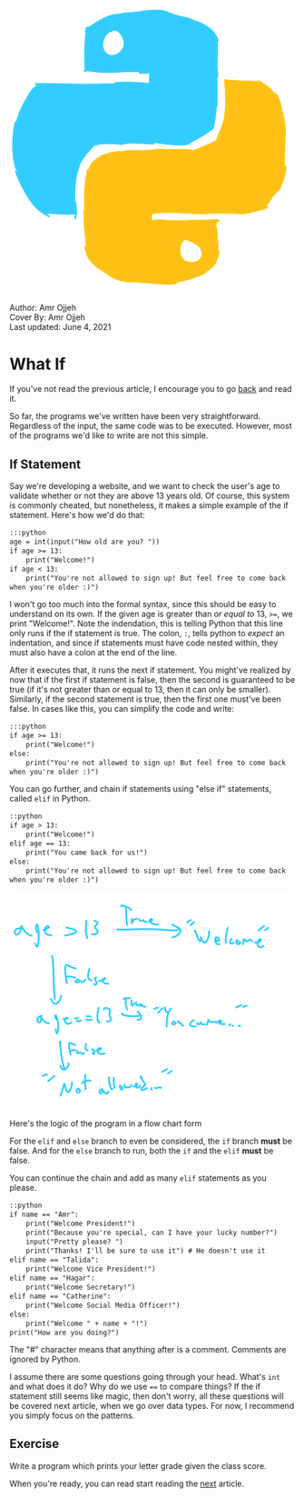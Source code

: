 ![](cover.png)
<figcaption>Author: Amr Ojjeh</figcaption>
<figcaption>Cover By: Amr Ojjeh</figcaption>
<figcaption>Last updated: June 4, 2021</figcaption>

# What If

If you've not read the previous article, I encourage you to go [back](index.html) and read it.

So far, the programs we've written have been very straightforward. Regardless of the input, the same code was to be executed. However, most of the programs we'd like to write are not this simple.

## If Statement

Say we're developing a website, and we want to check the user's age to validate whether or not they are above 13 years old. Of course, this system is commonly cheated, but nonetheless, it makes a simple example of the if statement. Here's how we'd do that:

	:::python
	age = int(input("How old are you? "))
	if age >= 13:
		print("Welcome!")
	if age < 13:
		print("You're not allowed to sign up! But feel free to come back when you're older :)")

I won't go too much into the formal syntax, since this should be easy to understand on its own. If the given age is greater than *or equal to* 13, `>=`, we print "Welcome!". Note the indendation, this is telling Python that this line only runs if the if statement is true.  The colon, `:`, tells python to *expect* an indentation, and since if statements must have code nested within, they must also have a colon at the end of the line.

After it executes that, it runs the next if statement. You might've realized by now that if the first if statement is false, then the second is guaranteed to be true (if it's not greater than or equal to 13, then it can only be smaller). Similarly, if the second statement is true, then the first one must've been false. In cases like this, you can simplify the code and write:

	:::python
	if age >= 13:
		print("Welcome!")
	else:
		print("You're not allowed to sign up! But feel free to come back when you're older :)")

You can go further, and chain if statements using "else if" statements, called `elif` in Python.

	::python
	if age > 13:
		print("Welcome!")
	elif age == 13:
		print("You came back for us!")
	else:
		print("You're not allowed to sign up! But feel free to come back when you're older :)")

![](index2_flowchart.png)
<figcaption>Here's the logic of the program in a flow chart form</figcaption>

For the `elif` and `else` branch to even be considered, the `if` branch **must** be false. And for the `else` branch to run, both the `if` and the `elif` **must** be false.

You can continue the chain and add as many `elif` statements as you please.

	::python
	if name == "Amr":
		print("Welcome President!")
		print("Because you're special, can I have your lucky number?")
		input("Pretty please? ")
		print("Thanks! I'll be sure to use it") # He doesn't use it
	elif name == "Talida":
		print("Welcome Vice President!")
	elif name == "Hagar":
		print("Welcome Secretary!")
	elif name == "Catherine":
		print("Welcome Social Media Officer!")
	else:
		print("Welcome " + name + "!")
	print("How are you doing?")
<figcaption>The "#" character means that anything after is a comment. Comments are ignored by Python.</figcaption>

I assume there are some questions going through your head. What's `int` and what does it do? Why do we use `==` to compare things? If the if statement still seems like magic, then don't worry, all these questions will be covered next article, when we go over data types. For now, I recommend you simply focus on the patterns.

## Exercise
Write a program which prints your letter grade given the class score.

When you're ready, you can read start reading the [next](index3.html) article.

